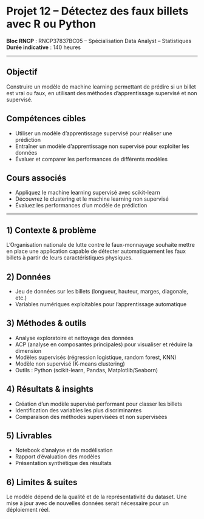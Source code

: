 # Projet 12 – Détectez des faux billets avec R ou Python

**Bloc RNCP** : RNCP37837BC05 – Spécialisation Data Analyst – Statistiques  
**Durée indicative** : 140 heures  

---

## Objectif
Construire un modèle de machine learning permettant de prédire si un billet est vrai ou faux, en utilisant des méthodes d’apprentissage supervisé et non supervisé.

## Compétences cibles
- Utiliser un modèle d’apprentissage supervisé pour réaliser une prédiction  
- Entraîner un modèle d’apprentissage non supervisé pour exploiter les données  
- Évaluer et comparer les performances de différents modèles  

## Cours associés
- Appliquez le machine learning supervisé avec scikit-learn  
- Découvrez le clustering et le machine learning non supervisé  
- Évaluez les performances d’un modèle de prédiction  

---

## 1) Contexte & problème
L’Organisation nationale de lutte contre le faux-monnayage souhaite mettre en place une application capable de détecter automatiquement les faux billets à partir de leurs caractéristiques physiques.

## 2) Données
- Jeu de données sur les billets (longueur, hauteur, marges, diagonale, etc.)  
- Variables numériques exploitables pour l’apprentissage automatique  

## 3) Méthodes & outils
- Analyse exploratoire et nettoyage des données  
- ACP (analyse en composantes principales) pour visualiser et réduire la dimension  
- Modèles supervisés (régression logistique, random forest, KNN)  
- Modèle non supervisé (K-means clustering)  
- Outils : Python (scikit-learn, Pandas, Matplotlib/Seaborn) 

## 4) Résultats & insights
- Création d’un modèle supervisé performant pour classer les billets  
- Identification des variables les plus discriminantes  
- Comparaison des méthodes supervisées et non supervisées  

## 5) Livrables
- Notebook d’analyse et de modélisation  
- Rapport d’évaluation des modèles  
- Présentation synthétique des résultats  

## 6) Limites & suites
Le modèle dépend de la qualité et de la représentativité du dataset. Une mise à jour avec de nouvelles données serait nécessaire pour un déploiement réel.
